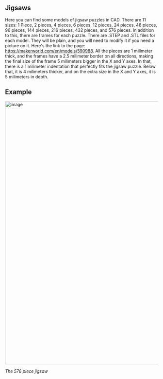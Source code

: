 ## Jigsaws

Here you can find some models of jigsaw puzzles in CAD. There are 11 sizes: 1 Piece, 2 pieces, 4 pieces, 6 pieces, 12 pieces, 24 pieces, 48 pieces, 96 pieces, 144 pieces, 216 pieces, 432 pieces, and 576 pieces. In addition to this, there are frames for each puzzle. There are .STEP and .STL files for each model. They will be plain, and you will need to modify it if you need a picture on it. Here's the link to the page: https://makerworld.com/en/models/590988. All the pieces are 1 milimeter thick, and the frames have a 2.5 milimeter border on all directions, making the final size of the frame 5 milimeters bigger in the X and Y axes. In that, there is a 1 milimeter indentation that perfectly fits the jigsaw puzzle. Below that, it is 4 milimeters thicker, and on the extra size in the X and Y axes, it is 5 milimeters in depth.

## Example
<img width="864" alt="image" src="https://github.com/user-attachments/assets/8da0b83d-932b-4a42-8478-6d5575c8e31f">

_The 576 piece jigsaw_
